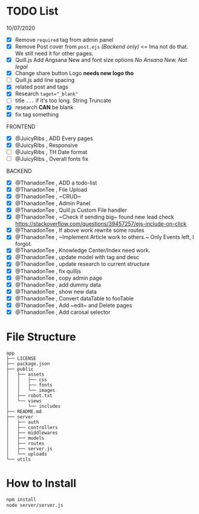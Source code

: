 # TODO List

10/07/2020

-   [x] Remove `required` tag from admin panel
-   [x] Remove Post cover from `post.ejs` _(Backend only)_ <= Ima not do that. We still need it for other pages.
-   [x] Quill.js Add Angsana New and font size options _No Ansana New. Not legal_
-   [x] Change share button Logo **needs new logo tho**
-   [ ] Quill.js add line spacing
-   [x] related post and tags
-   [x] Research `taget="_blank"`
-   [ ] title `...` if it's too long. String Truncate
-   [x] research **CAN** be blank
-   [x] fix tag something

FRONTEND

-   [x] @JuicyRibs , ADD Every pages
-   [X] @JuicyRibs , Responsive
-   [ ] @JuicyRibs , TH Date format
-   [ ] @JuicyRibs , Overall fonts fix

BACKEND

-   [x] @ThanadonTee , ADD a todo-list
-   [x] @ThanadonTee , File Upload
-   [x] @ThanadonTee , ~CRUD~
-   [x] @ThanadonTee , Admin Panel
-   [x] @ThanadonTee , Quill.js Custom File handler
-   [x] @ThanadonTee , ~Check if sending big~ found new lead check https://stackoverflow.com/questions/39457257/ejs-include-on-click
-   [x] @ThanadonTee , If above work rewrite some routes
-   [x] @ThanadonTee , ~Implement Article work to others.~ Only Events left, I forgot.
-   [x] @ThanadonTee , Knowledge Center/Index need work.
-   [x] @ThanadonTee , update model with tag and desc
-   [x] @ThanadonTee , update research to current structure
-   [x] @ThanadonTee , fix quilljs
-   [x] @ThanadonTee , copy admin page
-   [x] @ThanadonTee , add dummy data
-   [x] @ThanadonTee , show new data
-   [x] @ThanadonTee , Convert dataTable to fooTable
-   [x] @ThanadonTee , Add ~edit~ and Delete pages
-   [x] @ThanadonTee , Add carosal selector

# File Structure

```
app
├── LICENSE
├── package.json
├── public
│   ├── assets
│   │   ├── css
│   │   ├── fonts
│   │   └── images
│   ├── robot.txt
│   └── views
│       └── includes
├── README.md
├── server
│   ├── auth
│   ├── controllers
│   ├── middlewares
│   ├── models
│   ├── routes
│   ├── server.js
│   └── uploads
└── utils
```

# How to Install

```bash
npm install
node server/server.js
```
